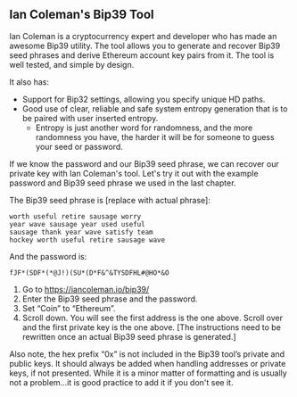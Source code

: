 ## Ian Coleman's Bip39 Tool

Ian Coleman is a cryptocurrency expert and developer who has made an awesome Bip39 utility. The tool allows you to generate and recover Bip39 seed phrases and derive Ethereum account key pairs from it. The tool is well tested, and simple by design.

It also has:
- Support for Bip32 settings, allowing you specify unique HD paths.
- Good use of clear, reliable and safe system entropy generation that is to be paired with user inserted entropy.
  - Entropy is just another word for randomness, and the more randomness you have, the harder it will be for someone to guess your seed or password.

If we know the password and our Bip39 seed phrase, we can  recover our private key with Ian Coleman's tool. Let's try it out with the example password and Bip39 seed phrase we used in the last chapter.

The Bip39 seed phrase is [replace with actual phrase]:

    worth useful retire sausage worry
    year wave sausage year used useful
    sausage thank year wave satisfy team
    hockey worth useful retire sausage wave

And the password is:

    fJF*(SDF*(*@J!)(SU*(D*F&^&TYSDFHL#@HO*&O

1. Go to https://iancoleman.io/bip39/
2. Enter the Bip39 seed phrase and the password.
3. Set “Coin” to “Ethereum”.
4. Scroll down. You will see the first address is the one above. Scroll over and the first private key is the one above. [The instructions need to be rewritten once an actual Bip39 seed phrase is generated.]

Also note, the hex prefix “0x” is not included in the Bip39 tool’s private and public keys. It should always be added when handling addresses or private keys, if not presented. While it is a minor matter of formatting and is usually not a problem...it is good practice to add it if you don't see it.